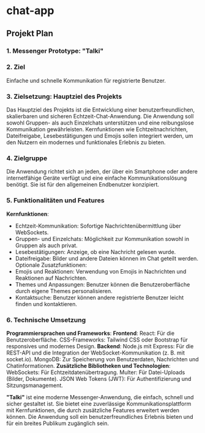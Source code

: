 # chat-app

## Projekt Plan

### 1. Messenger Prototype: "Talki"

### 2. Ziel

Einfache und schnelle Kommunikation für registrierte Benutzer.

### 3. Zielsetzung: Hauptziel des Projekts

Das Hauptziel des Projekts ist die Entwicklung einer benutzerfreundlichen, skalierbaren und sicheren Echtzeit-Chat-Anwendung. Die Anwendung soll sowohl Gruppen- als auch Einzelchats unterstützen und eine reibungslose Kommunikation gewährleisten. Kernfunktionen wie Echtzeitnachrichten, Dateifreigabe, Lesebestätigungen und Emojis sollen integriert werden, um den Nutzern ein modernes und funktionales Erlebnis zu bieten.

### 4. Zielgruppe

Die Anwendung richtet sich an jeden, der über ein Smartphone oder andere internetfähige Geräte verfügt und eine einfache Kommunikationslösung benötigt. Sie ist für den allgemeinen Endbenutzer konzipiert.

### 5. Funktionalitäten und Features

**Kernfunktionen**:

- Echtzeit-Kommunikation: Sofortige Nachrichtenübermittlung über WebSockets.
- Gruppen- und Einzelchats: Möglichkeit zur Kommunikation sowohl in Gruppen als auch privat.
- Lesebestätigungen: Anzeige, ob eine Nachricht gelesen wurde.
- Dateifreigabe: Bilder und andere Dateien können im Chat geteilt werden.
  Optionale Zusatzfunktionen:
- Emojis und Reaktionen: Verwendung von Emojis in Nachrichten und Reaktionen auf Nachrichten.
- Themes und Anpassungen: Benutzer können die Benutzeroberfläche durch eigene Themes personalisieren.
- Kontaktsuche: Benutzer können andere registrierte Benutzer leicht finden und kontaktieren.

### 6. Technische Umsetzung

**Programmiersprachen und Frameworks**:
**Frontend**:
React: Für die Benutzeroberfläche.
CSS-Frameworks: Tailwind CSS oder Bootstrap für responsives und modernes Design.
**Backend**:
Node.js mit Express: Für die REST-API und die Integration der WebSocket-Kommunikation (z. B. mit socket.io).
MongoDB: Zur Speicherung von Benutzerdaten, Nachrichten und Chatinformationen.
**Zusätzliche Bibliotheken und Technologien**:
WebSockets: Für Echtzeitdatenübertragung.
Multer: Für Datei-Uploads (Bilder, Dokumente).
JSON Web Tokens (JWT): Für Authentifizierung und Sitzungsmanagement.

**"Talki"** ist eine moderne Messenger-Anwendung, die einfach, schnell und sicher gestaltet ist. Sie bietet eine zuverlässige Kommunikationsplattform mit Kernfunktionen, die durch zusätzliche Features erweitert werden können. Die Anwendung soll ein benutzerfreundliches Erlebnis bieten und für ein breites Publikum zugänglich sein.
